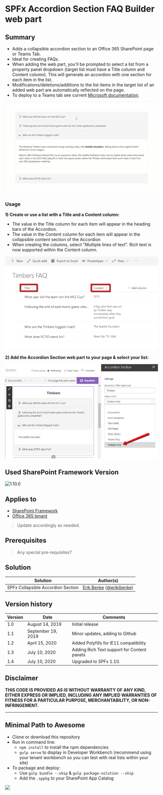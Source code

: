 # SPFx Accordion Section FAQ Builder web part

## Summary

* Adds a collapsible accordion section to an Office 365 SharePoint page or Teams Tab.
* Ideal for creating FAQs.
* When adding the web part, you'll be prompted to select a list from a property panel dropdown (target list must have a Title column and Content column).  This will generate an accordion with one section for each item in the list.
* Modifications/deletions/additions to the list items in the target list of an added web part are automatically reflected on the page.
* To deploy to a Teams tab see current [Microsoft documentation](https://docs.microsoft.com/en-us/sharepoint/dev/spfx/web-parts/get-started/using-web-part-as-ms-teams-tab).

![Web Part in Action](./assets/react-accordion-section.gif)

### Usage

**1) Create or use a list with a Title and a Content column:**
* The value in the Title column for each item will appear in the heading bars of the Accordion.  
* The value in the Content column for each item will appear in the collapsible content section of the Accordion
* When creating the columns, select "Multiple lines of text".  Rich text is now supported within the Content column.


![Create list for use with the Accordion](./assets/ListForAccordion.png)

**2) Add the Accordion Section web part to your page & select your list:**  


![Select list from property panel for use with the Accordion](./assets/AccordionSettings.png)


## Used SharePoint Framework Version

![1.10.0](https://img.shields.io/badge/version-1.10.0-green.svg)

## Applies to

* [SharePoint Framework](https://docs.microsoft.com/sharepoint/dev/spfx/sharepoint-framework-overview)
* [Office 365 tenant](https://docs.microsoft.com/sharepoint/dev/spfx/set-up-your-development-environment)

> Update accordingly as needed.

## Prerequisites

> Any special pre-requisites?

## Solution

Solution|Author(s)
--------|---------
SPFx Collapsible Accordion Section|[Erik Benke](https://github.com/ejbenke) ([@erikjbenke](https://twitter.com/erikjbenke))

## Version history

Version|Date|Comments
-------|----|--------
1.0|August 14, 2019|Initial release
1.1|September 19, 2019|Minor updates, adding to Github
1.2|April 15, 2020|Added Polyfills for IE11 compatibility
1.3|July 10, 2020|Adding Rich Text support for Content panels
1.4|July 10, 2020|Upgraded to SPFx 1.10.


## Disclaimer

**THIS CODE IS PROVIDED *AS IS* WITHOUT WARRANTY OF ANY KIND, EITHER EXPRESS OR IMPLIED, INCLUDING ANY IMPLIED WARRANTIES OF FITNESS FOR A PARTICULAR PURPOSE, MERCHANTABILITY, OR NON-INFRINGEMENT.**

---

## Minimal Path to Awesome

- Clone or download this repository
- Run in command line:
  - `npm install` to install the npm dependencies
  - `gulp serve` to display in Developer Workbench (recommend using your tenant workbench so you can test with real lists within your site)
- To package and deploy:
  - Use `gulp bundle --ship` & `gulp package-solution --ship`
  - Add the `.sppkg` to your SharePoint App Catalog


<img src="https://telemetry.sharepointpnp.com/sp-dev-fx-webparts/samples/react-accordion-section" />
